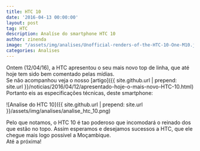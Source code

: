 ```yaml
---
title: HTC 10
date: '2016-04-13 00:00:00'
layout: post
tag: HTC
description: Analíse do smartphone HTC 10
author: zinenda
image: "/assets/img/analises/Unofficial-renders-of-the-HTC-10-One-M10.jpg"
categories: Analises
---
```


Ontem (12/04/16), a HTC apresentou o seu mais novo top de linha, que até hoje tem sido bem comentado pelas mídias. <br>
Se não acompanhou veja o nosso [artigo]({{ site.github.url | prepend: site.url }}/noticias/2016/04/12/apresentado-hoje-o-mais-novo-HTC-10.html)
Portanto eis as especificações técnicas, deste smartphone:

![Analise do HTC 10]({{ site.github.url | prepend: site.url }}/assets/img/analises/analise_htc_10.png)

Pelo que notamos, o HTC 10 é tao poderoso que incomodará o reinado dos que estão no topo.
Assim esperamos e desejamos sucessos a HTC, que ele chegue mais logo possivel a Moçambique. <br>
Até a próxima!